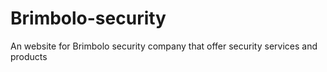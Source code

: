 # Brimbolo-security
An website for Brimbolo security company that offer security services and products
